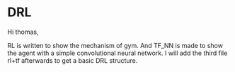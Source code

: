 # DRL
Hi thomas, 

RL is written to show the mechanism of gym. And TF_NN is made to show the agent with a simple convolutional neural network. I will add the third file rl+tf afterwards to get a basic DRL structure.

